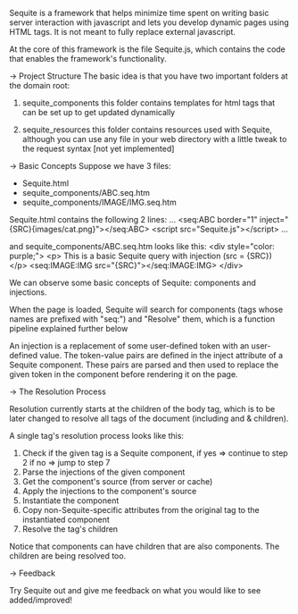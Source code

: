 Sequite is a framework that helps minimize time spent on writing basic server
interaction with javascript and lets you develop dynamic pages using HTML tags.
It is not meant to fully replace external javascript.

At the core of this framework is the file Sequite.js, which contains the code
that enables the framework's functionality.

-> Project Structure
The basic idea is that you have two important folders at the domain root:

1. sequite_components
this folder contains templates for html tags that can be set up
to get updated dynamically

2. sequite_resources
this folder contains resources used with Sequite, although
you can use any file in your web directory with a little
tweak to the request syntax [not yet implemented]

-> Basic Concepts
Suppose we have 3 files:
- Sequite.html
- sequite_components/ABC.seq.htm
- sequite_components/IMAGE/IMG.seq.htm

Sequite.html contains the following 2 lines:
	... &lt;seq:ABC border="1" inject="{SRC}{images/cat.png}"&gt;&lt;/seq:ABC&gt;
		&lt;script src="Sequite.js"&gt;&lt;/script&gt; ...

and sequite_components/ABC.seq.htm looks like this:
&lt;div style="color: purple;"&gt;
    &lt;p&gt; This is a basic Sequite query with injection (src = {SRC}) &lt;/p&gt;
    &lt;seq:IMAGE:IMG src="{SRC}"&gt;&lt;/seq:IMAGE:IMG&gt;
&lt;/div&gt;

We can observe some basic concepts of Sequite: components and injections.

When the page is loaded, Sequite will search for components (tags whose
names are prefixed with "seq:") and "Resolve" them, which is a function
pipeline explained further below

An injection is a replacement of some user-defined token with an
user-defined value. The token-value pairs are defined in the
inject attribute of a Sequite component. These pairs are parsed
and then used to replace the given token in the component
before rendering it on the page.

-> The Resolution Process

Resolution currently starts at the children of the body tag, which is to
be later changed to resolve all tags of the document
(including <html> and <head> & children).

A single tag's resolution process looks like this:

1. Check if the given tag is a Sequite component,
    if yes => continue to step 2
    if no  => jump to step 7
2. Parse the injections of the given component
3. Get the component's source (from server or cache)
4. Apply the injections to the component's source
5. Instantiate the component
6. Copy non-Sequite-specific attributes from the original tag to
    the instantiated component
7. Resolve the tag's children

Notice that components can have children that are also components.
The children are being resolved too.

-> Feedback

Try Sequite out and give me feedback on what you
would like to see added/improved!
